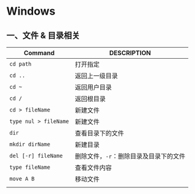 



# Windows

## 一、文件 & 目录相关

| Command               | DESCRIPTION                            |
| --------------------- | -------------------------------------- |
| `cd path`             | 打开指定                               |
| `cd ..`               | 返回上一级目录                         |
| `cd ~`                | 返回用户目录                           |
| `cd /`                | 返回根目录                             |
| `cd > fileName`       | 新建文件                               |
| `type nul > fileName` | 新建文件                               |
| `dir`                 | 查看目录下的文件                       |
| `mkdir dirName`       | 新建目录                               |
| `del [-r] fileName`   | 删除文件，`-r`：删除目录及目录下的文件 |
| `type fileName`       | 查看文件内容                           |
| `move A B`            | 移动文件                               |
|                       |                                        |

